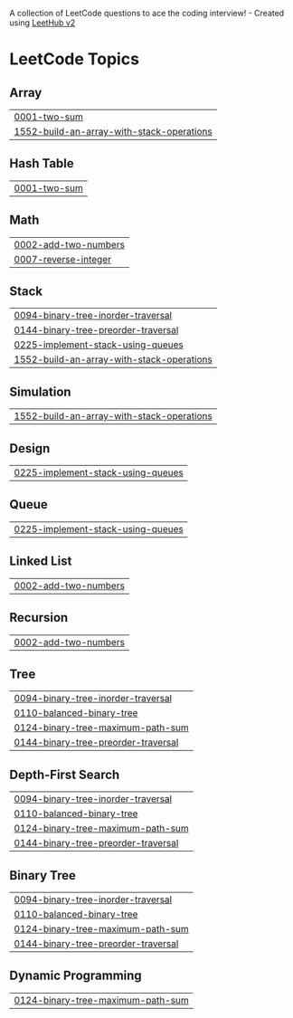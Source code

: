 A collection of LeetCode questions to ace the coding interview! - Created using [LeetHub v2](https://github.com/arunbhardwaj/LeetHub-2.0)
<!---LeetCode Topics Start-->
# LeetCode Topics
## Array
|  |
| ------- |
| [0001-two-sum](https://github.com/whalesesy/leet-code-tasks/tree/master/0001-two-sum) |
| [1552-build-an-array-with-stack-operations](https://github.com/whalesesy/leet-code-tasks/tree/master/1552-build-an-array-with-stack-operations) |
## Hash Table
|  |
| ------- |
| [0001-two-sum](https://github.com/whalesesy/leet-code-tasks/tree/master/0001-two-sum) |
## Math
|  |
| ------- |
| [0002-add-two-numbers](https://github.com/whalesesy/leet-code-tasks/tree/master/0002-add-two-numbers) |
| [0007-reverse-integer](https://github.com/whalesesy/leet-code-tasks/tree/master/0007-reverse-integer) |
## Stack
|  |
| ------- |
| [0094-binary-tree-inorder-traversal](https://github.com/whalesesy/leet-code-tasks/tree/master/0094-binary-tree-inorder-traversal) |
| [0144-binary-tree-preorder-traversal](https://github.com/whalesesy/leet-code-tasks/tree/master/0144-binary-tree-preorder-traversal) |
| [0225-implement-stack-using-queues](https://github.com/whalesesy/leet-code-tasks/tree/master/0225-implement-stack-using-queues) |
| [1552-build-an-array-with-stack-operations](https://github.com/whalesesy/leet-code-tasks/tree/master/1552-build-an-array-with-stack-operations) |
## Simulation
|  |
| ------- |
| [1552-build-an-array-with-stack-operations](https://github.com/whalesesy/leet-code-tasks/tree/master/1552-build-an-array-with-stack-operations) |
## Design
|  |
| ------- |
| [0225-implement-stack-using-queues](https://github.com/whalesesy/leet-code-tasks/tree/master/0225-implement-stack-using-queues) |
## Queue
|  |
| ------- |
| [0225-implement-stack-using-queues](https://github.com/whalesesy/leet-code-tasks/tree/master/0225-implement-stack-using-queues) |
## Linked List
|  |
| ------- |
| [0002-add-two-numbers](https://github.com/whalesesy/leet-code-tasks/tree/master/0002-add-two-numbers) |
## Recursion
|  |
| ------- |
| [0002-add-two-numbers](https://github.com/whalesesy/leet-code-tasks/tree/master/0002-add-two-numbers) |
## Tree
|  |
| ------- |
| [0094-binary-tree-inorder-traversal](https://github.com/whalesesy/leet-code-tasks/tree/master/0094-binary-tree-inorder-traversal) |
| [0110-balanced-binary-tree](https://github.com/whalesesy/leet-code-tasks/tree/master/0110-balanced-binary-tree) |
| [0124-binary-tree-maximum-path-sum](https://github.com/whalesesy/leet-code-tasks/tree/master/0124-binary-tree-maximum-path-sum) |
| [0144-binary-tree-preorder-traversal](https://github.com/whalesesy/leet-code-tasks/tree/master/0144-binary-tree-preorder-traversal) |
## Depth-First Search
|  |
| ------- |
| [0094-binary-tree-inorder-traversal](https://github.com/whalesesy/leet-code-tasks/tree/master/0094-binary-tree-inorder-traversal) |
| [0110-balanced-binary-tree](https://github.com/whalesesy/leet-code-tasks/tree/master/0110-balanced-binary-tree) |
| [0124-binary-tree-maximum-path-sum](https://github.com/whalesesy/leet-code-tasks/tree/master/0124-binary-tree-maximum-path-sum) |
| [0144-binary-tree-preorder-traversal](https://github.com/whalesesy/leet-code-tasks/tree/master/0144-binary-tree-preorder-traversal) |
## Binary Tree
|  |
| ------- |
| [0094-binary-tree-inorder-traversal](https://github.com/whalesesy/leet-code-tasks/tree/master/0094-binary-tree-inorder-traversal) |
| [0110-balanced-binary-tree](https://github.com/whalesesy/leet-code-tasks/tree/master/0110-balanced-binary-tree) |
| [0124-binary-tree-maximum-path-sum](https://github.com/whalesesy/leet-code-tasks/tree/master/0124-binary-tree-maximum-path-sum) |
| [0144-binary-tree-preorder-traversal](https://github.com/whalesesy/leet-code-tasks/tree/master/0144-binary-tree-preorder-traversal) |
## Dynamic Programming
|  |
| ------- |
| [0124-binary-tree-maximum-path-sum](https://github.com/whalesesy/leet-code-tasks/tree/master/0124-binary-tree-maximum-path-sum) |
<!---LeetCode Topics End-->